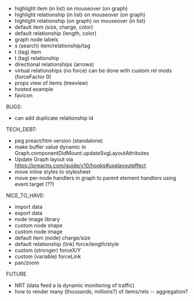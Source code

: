 - highlight item (in list) on mouseover (on graph)
- highlight relationship (in list) on mouseover (on graph)
- highlight relationship (on graph) on mouseover (in list)
- default item (size, charge, color)
- default relationship (length, color)
- graph node labels
- s (search) item/relationship/tag
- t (tag) item
- t (tag) relationship
- directional relationships (arrows)
- virtual relationships (no force) can be done with custom rel mods (forceFactor 0)
- props view of items (treeview)
- hosted example
- favicon

BUGS:
- can add duplicate relationship id

TECH_DEBT:
- peg preact/htm version (standalone)
- make buffer value dynamic in Graph.componentDidMount.updateSvgLayoutAttributes
- Update Graph layout via https://preactjs.com/guide/v10/hooks#uselayouteffect
- move inline styles to stylesheet
- move per-node handlers in graph to parent element handlers using event.target (??)

NICE_TO_HAVE:
- import data
- export data
- node image library
- custom node shape
- custom node image
- default item (node) charge/size
- default relationship (link) force/length/style
- custom (stronger) forceX/Y
- custom (variable) forceLink
- pan/zoom

FUTURE
- NRT (data feed a la dynamic monitoring of traffic)
- how to render many (thousands, millions?) of items/rels -- aggregation?